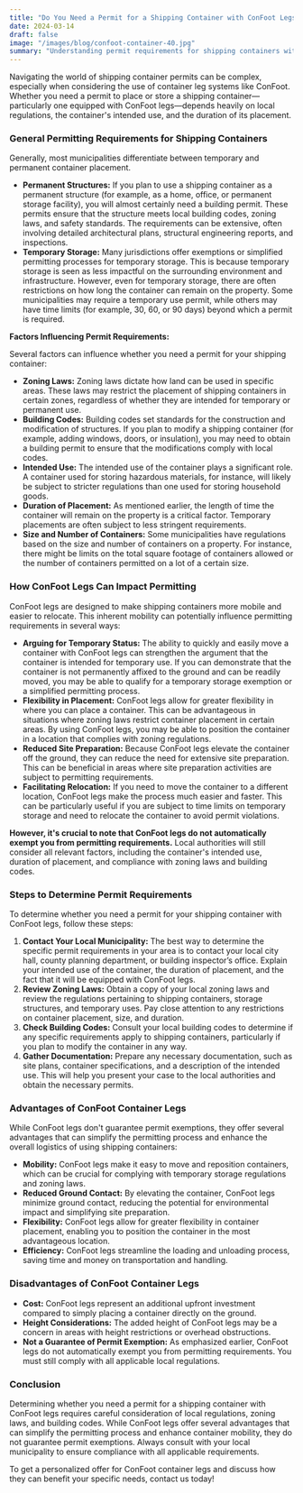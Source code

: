 ```yaml
---
title: "Do You Need a Permit for a Shipping Container with ConFoot Legs?"
date: 2024-03-14
draft: false
image: "/images/blog/confoot-container-40.jpg"
summary: "Understanding permit requirements for shipping containers with ConFoot legs. Learn about temporary vs. permanent placement and how ConFoot can simplify logistics."
---
```


Navigating the world of shipping container permits can be complex, especially when considering the use of container leg systems like ConFoot. Whether you need a permit to place or store a shipping container—particularly one equipped with ConFoot legs—depends heavily on local regulations, the container's intended use, and the duration of its placement.

### General Permitting Requirements for Shipping Containers

Generally, most municipalities differentiate between temporary and permanent container placement.

*   **Permanent Structures:** If you plan to use a shipping container as a permanent structure (for example, as a home, office, or permanent storage facility), you will almost certainly need a building permit. These permits ensure that the structure meets local building codes, zoning laws, and safety standards. The requirements can be extensive, often involving detailed architectural plans, structural engineering reports, and inspections.
*   **Temporary Storage:** Many jurisdictions offer exemptions or simplified permitting processes for temporary storage. This is because temporary storage is seen as less impactful on the surrounding environment and infrastructure. However, even for temporary storage, there are often restrictions on how long the container can remain on the property. Some municipalities may require a temporary use permit, while others may have time limits (for example, 30, 60, or 90 days) beyond which a permit is required.

**Factors Influencing Permit Requirements:**

Several factors can influence whether you need a permit for your shipping container:

*   **Zoning Laws:** Zoning laws dictate how land can be used in specific areas. These laws may restrict the placement of shipping containers in certain zones, regardless of whether they are intended for temporary or permanent use.
*   **Building Codes:** Building codes set standards for the construction and modification of structures. If you plan to modify a shipping container (for example, adding windows, doors, or insulation), you may need to obtain a building permit to ensure that the modifications comply with local codes.
*   **Intended Use:** The intended use of the container plays a significant role. A container used for storing hazardous materials, for instance, will likely be subject to stricter regulations than one used for storing household goods.
*   **Duration of Placement:** As mentioned earlier, the length of time the container will remain on the property is a critical factor. Temporary placements are often subject to less stringent requirements.
*   **Size and Number of Containers:** Some municipalities have regulations based on the size and number of containers on a property. For instance, there might be limits on the total square footage of containers allowed or the number of containers permitted on a lot of a certain size.

### How ConFoot Legs Can Impact Permitting

ConFoot legs are designed to make shipping containers more mobile and easier to relocate. This inherent mobility can potentially influence permitting requirements in several ways:

*   **Arguing for Temporary Status:** The ability to quickly and easily move a container with ConFoot legs can strengthen the argument that the container is intended for temporary use. If you can demonstrate that the container is not permanently affixed to the ground and can be readily moved, you may be able to qualify for a temporary storage exemption or a simplified permitting process.
*   **Flexibility in Placement:** ConFoot legs allow for greater flexibility in where you can place a container. This can be advantageous in situations where zoning laws restrict container placement in certain areas. By using ConFoot legs, you may be able to position the container in a location that complies with zoning regulations.
*   **Reduced Site Preparation:** Because ConFoot legs elevate the container off the ground, they can reduce the need for extensive site preparation. This can be beneficial in areas where site preparation activities are subject to permitting requirements.
*   **Facilitating Relocation:** If you need to move the container to a different location, ConFoot legs make the process much easier and faster. This can be particularly useful if you are subject to time limits on temporary storage and need to relocate the container to avoid permit violations.

**However, it's crucial to note that ConFoot legs do not automatically exempt you from permitting requirements.** Local authorities will still consider all relevant factors, including the container's intended use, duration of placement, and compliance with zoning laws and building codes.

### Steps to Determine Permit Requirements

To determine whether you need a permit for your shipping container with ConFoot legs, follow these steps:

1.  **Contact Your Local Municipality:** The best way to determine the specific permit requirements in your area is to contact your local city hall, county planning department, or building inspector’s office. Explain your intended use of the container, the duration of placement, and the fact that it will be equipped with ConFoot legs.
2.  **Review Zoning Laws:** Obtain a copy of your local zoning laws and review the regulations pertaining to shipping containers, storage structures, and temporary uses. Pay close attention to any restrictions on container placement, size, and duration.
3.  **Check Building Codes:** Consult your local building codes to determine if any specific requirements apply to shipping containers, particularly if you plan to modify the container in any way.
4.  **Gather Documentation:** Prepare any necessary documentation, such as site plans, container specifications, and a description of the intended use. This will help you present your case to the local authorities and obtain the necessary permits.

### Advantages of ConFoot Container Legs

While ConFoot legs don't guarantee permit exemptions, they offer several advantages that can simplify the permitting process and enhance the overall logistics of using shipping containers:

*   **Mobility:** ConFoot legs make it easy to move and reposition containers, which can be crucial for complying with temporary storage regulations and zoning laws.
*   **Reduced Ground Contact:** By elevating the container, ConFoot legs minimize ground contact, reducing the potential for environmental impact and simplifying site preparation.
*   **Flexibility:** ConFoot legs allow for greater flexibility in container placement, enabling you to position the container in the most advantageous location.
*   **Efficiency:** ConFoot legs streamline the loading and unloading process, saving time and money on transportation and handling.

### Disadvantages of ConFoot Container Legs

*   **Cost:** ConFoot legs represent an additional upfront investment compared to simply placing a container directly on the ground.
*   **Height Considerations:** The added height of ConFoot legs may be a concern in areas with height restrictions or overhead obstructions.
*   **Not a Guarantee of Permit Exemption:** As emphasized earlier, ConFoot legs do not automatically exempt you from permitting requirements. You must still comply with all applicable local regulations.

### Conclusion

Determining whether you need a permit for a shipping container with ConFoot legs requires careful consideration of local regulations, zoning laws, and building codes. While ConFoot legs offer several advantages that can simplify the permitting process and enhance container mobility, they do not guarantee permit exemptions. Always consult with your local municipality to ensure compliance with all applicable requirements.

To get a personalized offer for ConFoot container legs and discuss how they can benefit your specific needs, contact us today!